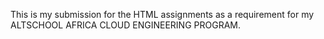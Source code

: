 This is my submission for the HTML assignments as a requirement for my ALTSCHOOL AFRICA CLOUD ENGINEERING PROGRAM.
